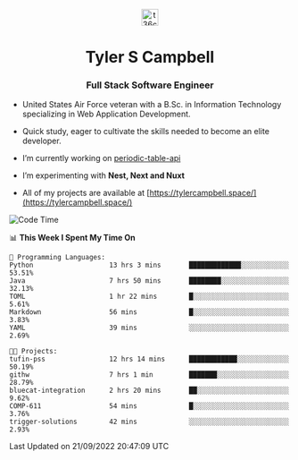 <p align="center">
<a href="https://www.linkedin.com/in/t36campbell" target="blank"><img align="center" src="https://ik.imagekit.io/t36campbell/Portfolio/linkedin.png.original_m8bbGgPh6.png" alt="t36campbell" height="30" width="30" /></a>
</p>
<h1 align="center">Tyler S Campbell</h1>
<h3 align="center">Full Stack Software Engineer</h3>

* United States Air Force veteran with a B.Sc. in Information Technology specializing in Web Application Development. 

* Quick study, eager to cultivate the skills needed to become an elite developer.

* I’m currently working on [periodic-table-api](https://github.com/t36campbell/periodic-table-api)

* I’m experimenting with **Nest, Next and Nuxt**

* All of my projects are available at [https://tylercampbell.space/](https://tylercampbell.space/)

<!--START_SECTION:waka-->
![Code Time](http://img.shields.io/badge/Code%20Time-1%2C814%20hrs%2042%20mins-blue)

📊 **This Week I Spent My Time On** 

```text
💬 Programming Languages: 
Python                   13 hrs 3 mins       █████████████░░░░░░░░░░░░   53.51% 
Java                     7 hrs 50 mins       ████████░░░░░░░░░░░░░░░░░   32.13% 
TOML                     1 hr 22 mins        █░░░░░░░░░░░░░░░░░░░░░░░░   5.61% 
Markdown                 56 mins             █░░░░░░░░░░░░░░░░░░░░░░░░   3.83% 
YAML                     39 mins             ░░░░░░░░░░░░░░░░░░░░░░░░░   2.69%

🐱‍💻 Projects: 
tufin-pss                12 hrs 14 mins      ████████████░░░░░░░░░░░░░   50.19% 
githw                    7 hrs 1 min         ███████░░░░░░░░░░░░░░░░░░   28.79% 
bluecat-integration      2 hrs 20 mins       ██░░░░░░░░░░░░░░░░░░░░░░░   9.62% 
COMP-611                 54 mins             █░░░░░░░░░░░░░░░░░░░░░░░░   3.76% 
trigger-solutions        42 mins             ░░░░░░░░░░░░░░░░░░░░░░░░░   2.93%

```


 Last Updated on 21/09/2022 20:47:09 UTC
<!--END_SECTION:waka-->

